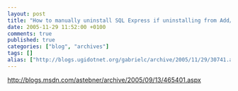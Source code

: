 ```yaml
---
layout: post
title: "How to manually uninstall SQL Express if uninstalling from Add/Remove Programs fails"
date: 2005-11-29 11:52:00 +0100
comments: true
published: true
categories: ["blog", "archives"]
tags: []
alias: ["http://blogs.ugidotnet.org/gabrielc/archive/2005/11/29/30741.aspx"]
---
```


<!-- more -->

<P><A href="http://blogs.msdn.com/astebner/archive/2005/09/13/465401.aspx">http://blogs.msdn.com/astebner/archive/2005/09/13/465401.aspx</A></P>
<P>&nbsp;</P>
<P>&nbsp;</P>
